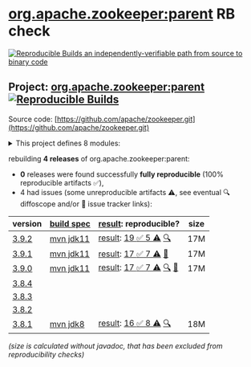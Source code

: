[org.apache.zookeeper:parent](https://central.sonatype.com/artifact/org.apache.zookeeper/parent/versions) RB check
=======

[![Reproducible Builds](https://reproducible-builds.org/images/logos/rb.svg) an independently-verifiable path from source to binary code](https://reproducible-builds.org/)

## Project: [org.apache.zookeeper:parent](https://central.sonatype.com/artifact/org.apache.zookeeper/parent/versions) [![Reproducible Builds](https://img.shields.io/endpoint?url=https://raw.githubusercontent.com/jvm-repo-rebuild/reproducible-central/master/content/org/apache/zookeeper/badge.json)](https://github.com/jvm-repo-rebuild/reproducible-central/blob/master/content/org/apache/zookeeper/README.md)

Source code: [https://github.com/apache/zookeeper.git](https://github.com/apache/zookeeper.git)

<details><summary>This project defines 8 modules:</summary>

* [org.apache.zookeeper:parent](https://central.sonatype.com/artifact/org.apache.zookeeper/parent/overview)
* [org.apache.zookeeper:zookeeper](https://central.sonatype.com/artifact/org.apache.zookeeper/zookeeper/overview)
* [org.apache.zookeeper:zookeeper-contrib](https://central.sonatype.com/artifact/org.apache.zookeeper/zookeeper-contrib/overview)
* [org.apache.zookeeper:zookeeper-contrib-fatjar](https://central.sonatype.com/artifact/org.apache.zookeeper/zookeeper-contrib-fatjar/overview)
* [org.apache.zookeeper:zookeeper-it](https://central.sonatype.com/artifact/org.apache.zookeeper/zookeeper-it/overview)
* [org.apache.zookeeper:zookeeper-jute](https://central.sonatype.com/artifact/org.apache.zookeeper/zookeeper-jute/overview)
* [org.apache.zookeeper:zookeeper-metrics-providers](https://central.sonatype.com/artifact/org.apache.zookeeper/zookeeper-metrics-providers/overview)
* [org.apache.zookeeper:zookeeper-prometheus-metrics](https://central.sonatype.com/artifact/org.apache.zookeeper/zookeeper-prometheus-metrics/overview)
</details>

rebuilding **4 releases** of org.apache.zookeeper:parent:
- **0** releases were found successfully **fully reproducible** (100% reproducible artifacts :white_check_mark:),
- 4 had issues (some unreproducible artifacts :warning:, see eventual :mag: diffoscope and/or :memo: issue tracker links):

| version | [build spec](/BUILDSPEC.md) | [result](https://reproducible-builds.org/docs/jvm/): reproducible? | size |
| -- | --------- | ------ | -- |
| [3.9.2](https://central.sonatype.com/artifact/org.apache.zookeeper/parent/3.9.2/pom) | [mvn jdk11](zookeeper-3.9.2.buildspec) | [result](parent-3.9.2.buildinfo): [19 :white_check_mark:  5 :warning:](parent-3.9.2.buildcompare) [:mag:](parent-3.9.2.diffoscope) | 17M |
| [3.9.1](https://central.sonatype.com/artifact/org.apache.zookeeper/parent/3.9.1/pom) | [mvn jdk11](zookeeper-3.9.1.buildspec) | [result](parent-3.9.1.buildinfo): [17 :white_check_mark:  7 :warning:](parent-3.9.1.buildcompare) [:memo:](https://github.com/apache/zookeeper/pull/2042) | 17M |
| [3.9.0](https://central.sonatype.com/artifact/org.apache.zookeeper/parent/3.9.0/pom) | [mvn jdk11](zookeeper-3.9.0.buildspec) | [result](parent-3.9.0.buildinfo): [17 :white_check_mark:  7 :warning:](parent-3.9.0.buildcompare) [:mag:](parent-3.9.0.diffoscope) [:memo:](https://issues.apache.org/jira/browse/ZOOKEEPER-4732) | 17M |
| [3.8.4](https://central.sonatype.com/artifact/org.apache.zookeeper/parent/3.8.4/pom) | | | |
| [3.8.3](https://central.sonatype.com/artifact/org.apache.zookeeper/parent/3.8.3/pom) | | | |
| [3.8.2](https://central.sonatype.com/artifact/org.apache.zookeeper/parent/3.8.2/pom) | | | |
| [3.8.1](https://central.sonatype.com/artifact/org.apache.zookeeper/parent/3.8.1/pom) | [mvn jdk8](zookeeper-3.8.1.buildspec) | [result](parent-3.8.1.buildinfo): [16 :white_check_mark:  8 :warning:](parent-3.8.1.buildcompare) [:mag:](parent-3.8.1.diffoscope) | 18M |

<i>(size is calculated without javadoc, that has been excluded from reproducibility checks)</i>

